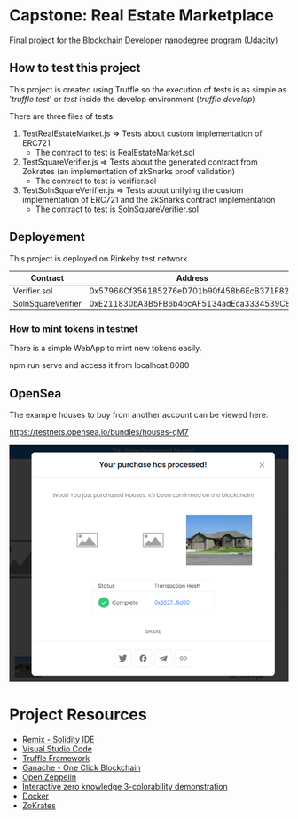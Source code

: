 # Capstone: Real Estate Marketplace

Final project for the Blockchain Developer nanodegree program (Udacity) 

## How to test this project

This project is created using Truffle so the execution of tests is as simple as
'_truffle test_' or _test_ inside the develop environment (_truffle develop_)

There are three files of tests:
1. TestRealEstateMarket.js => Tests about custom implementation of ERC721
    - The contract to test is RealEstateMarket.sol
2. TestSquareVerifier.js => Tests about the generated contract from Zokrates (an implementation of zkSnarks proof validation)
    - The contract to test is verifier.sol
3. TestSolnSquareVerifier.js => Tests about unifying the custom implementation of ERC721 and the zkSnarks contract implementation
    - The contract to test is SolnSquareVerifier.sol

## Deployement

This project is deployed on Rinkeby test network

| Contract | Address |
|----------|---------|
| Verifier.sol |  0x57966Cf356185276eD701b90f458b6EcB371F825
| SolnSquareVerifier | 0xE211830bA3B5FB6b4bcAF5134adEca3334539C81

### How to mint tokens in testnet

There is a simple WebApp to mint new tokens easily. 

npm run serve and access it from localhost:8080

## OpenSea

The example houses to buy from another account can be viewed here:

https://testnets.opensea.io/bundles/houses-qM7


![alt text](readmeAssets/boughtCollection.png)


# Project Resources

* [Remix - Solidity IDE](https://remix.ethereum.org/)
* [Visual Studio Code](https://code.visualstudio.com/)
* [Truffle Framework](https://truffleframework.com/)
* [Ganache - One Click Blockchain](https://truffleframework.com/ganache)
* [Open Zeppelin ](https://openzeppelin.org/)
* [Interactive zero knowledge 3-colorability demonstration](http://web.mit.edu/~ezyang/Public/graph/svg.html)
* [Docker](https://docs.docker.com/install/)
* [ZoKrates](https://github.com/Zokrates/ZoKrates)
